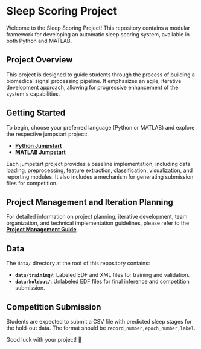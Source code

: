# Sleep Scoring Project

Welcome to the Sleep Scoring Project! This repository contains a modular framework for developing an automatic sleep scoring system, available in both Python and MATLAB.

## Project Overview

This project is designed to guide students through the process of building a biomedical signal processing pipeline. It emphasizes an agile, iterative development approach, allowing for progressive enhancement of the system's capabilities.

## Getting Started

To begin, choose your preferred language (Python or MATLAB) and explore the respective jumpstart project:

*   **[Python Jumpstart](./Python/README.md)**
*   **[MATLAB Jumpstart](./MATLAB/README.md)**

Each jumpstart project provides a baseline implementation, including data loading, preprocessing, feature extraction, classification, visualization, and reporting modules. It also includes a mechanism for generating submission files for competition.

## Project Management and Iteration Planning

For detailed information on project planning, iterative development, team organization, and technical implementation guidelines, please refer to the **[Project Management Guide](./Project_Management_Guide.md)**.

## Data

The `data/` directory at the root of this repository contains:

*   **`data/training/`**: Labeled EDF and XML files for training and validation.
*   **`data/holdout/`**: Unlabeled EDF files for final inference and competition submission.

## Competition Submission

Students are expected to submit a CSV file with predicted sleep stages for the hold-out data. The format should be `record_number,epoch_number,label`.

Good luck with your project! 🚀
